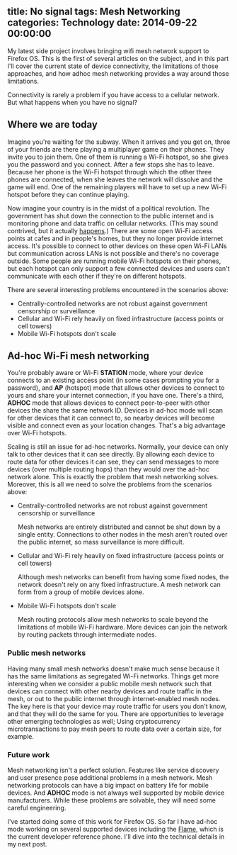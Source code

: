 title: No signal
tags: Mesh Networking
categories: Technology
date: 2014-09-22 00:00:00
---

My latest side project involves bringing wifi mesh network support to Firefox OS. This is the first of several articles on the subject, and in this part I'll cover the current state of device connectivity, the limitations of those approaches, and how adhoc mesh networking provides a way around those limitations.

<!-- more -->

Connectivity is rarely a problem if you have access to a cellular network. But what happens when you have no signal?

## Where we are today

Imagine you're waiting for the subway. When it arrives and you get on, three of your friends are there playing a multiplayer game on their phones. They invite you to join them. One of them is running a Wi-Fi hotspot, so she gives you the password and you connect. After a few stops she has to leave. Because her phone is the Wi-Fi hotspot through which the other three phones are connected, when she leaves the network will dissolve and the game will end. One of the remaining players will have to set up a new Wi-Fi hotspot before they can continue playing.

Now imagine your country is in the midst of a political revolution. The government has shut down the connection to the public internet and is monitoring phone and data traffic on cellular networks. (This may sound contrived, but it actually [happens](http://en.wikipedia.org/wiki/Internet_censorship_in_the_Arab_Spring).) There are some open Wi-Fi access points at cafes and in people's homes, but they no longer provide internet access. It's possible to connect to other devices on these open Wi-Fi LANs but communication across LANs is not possible and there's no coverage outside. Some people are running mobile Wi-Fi hotspots on their phones, but each hotspot can only support a few connected devices and users can't communicate with each other if they're on different hotspots.

There are several interesting problems encountered in the scenarios above:

* Centrally-controlled networks are not robust against government censorship or surveillance
* Cellular and Wi-Fi rely heavily on fixed infrastructure (access points or cell towers)
* Mobile Wi-Fi hotspots don't scale

## Ad-hoc Wi-Fi mesh networking

You're probably aware or Wi-Fi __STATION__ mode, where your device connects to an existing access point (in some cases prompting you for a password), and __AP__ (hotspot) mode that allows other devices to connect to yours and share your internet connection, if you have one. There's a third, __ADHOC__ mode that allows devices to connect peer-to-peer with other devices the share the same network ID. Devices in ad-hoc mode will scan for other devices that it can connect to, so nearby devices will become visible and connect even as your location changes. That's a big advantage over Wi-Fi hotspots.

Scaling is still an issue for ad-hoc networks. Normally, your device can only talk to other devices that it can see directly. By allowing each device to route data for other devices it can see, they can send messages to more devices (over multiple routing hops) than they would over the ad-hoc network alone. This is exactly the problem that mesh networking solves. Moreover, this is all we need to solve the problems from the scenarios above:

* Centrally-controlled networks are not robust against government censorship or surveillance

    Mesh networks are entirely distributed and cannot be shut down by a single entity. Connections to other nodes in the mesh aren't routed over the public internet, so mass surveillance is more difficult.

* Cellular and Wi-Fi rely heavily on fixed infrastructure (access points or cell towers)

    Although mesh networks can benefit from having some fixed nodes, the network doesn't rely on any fixed infrastructure. A mesh network can form from a group of mobile devices alone.

* Mobile Wi-Fi hotspots don't scale

    Mesh routing protocols allow mesh networks to scale beyond the limitations of mobile Wi-Fi hardware. More devices can join the network by routing packets through intermediate nodes.

### Public mesh networks

Having many small mesh networks doesn't make much sense because it has the same limitations as segregated Wi-Fi networks. Things get more interesting when we consider a public mobile mesh network such that devices can connect with other nearby devices and route traffic in the mesh, or out to the public internet through internet-enabled mesh nodes. The key here is that your device may route traffic for users you don't know, and that they will do the same for you. There are opportunities to leverage other emerging technologies as well; Using cryptocurrency microtransactions to pay mesh peers to route data over a certain size, for example.

### Future work

Mesh networking isn't a perfect solution. Features like service discovery and user presence pose additional problems in a mesh network. Mesh networking protocols can have a big impact on battery life for mobile devices. And __ADHOC__ mode is not always well supported by mobile device manufacturers. While these problems are solvable, they will need some careful engineering.

I've started doing some of this work for Firefox OS. So far I have ad-hoc mode working on several supported devices including the [Flame](https://developer.mozilla.org/en-US/Firefox_OS/Developer_phone_guide/Flame), which is the current developer reference phone. I'll dive into the technical details in my next post.